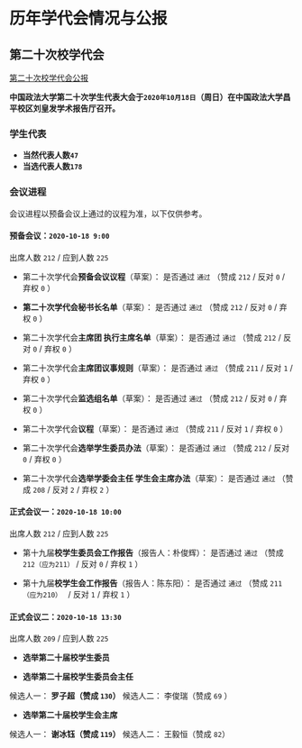 # 历年学代会情况与公报

## 第二十次校学代会 
<a href="中国政法大学第二十次学生代表大会会议公报" class="p weui-btn weui-btn_default">第二十次校学代会公报</a>

**中国政法大学第二十次学生代表大会于`2020年10月18日`（周日）在中国政法大学昌平校区刘皇发学术报告厅召开。**

### 学生代表
- **当然代表人数`47`**
- **当选代表人数`178`**　　

### 会议进程

会议进程以预备会议上通过的议程为准，以下仅供参考。

#### 预备会议：`2020-10-18 9:00`

出席人数   `212` / 应到人数  `225` 

- 第二十次学代会**预备会议议程**（草案）：
是否通过 `通过` （赞成 `212` / 反对 `0` / 弃权 `0` ）

- **第二十次学代会秘书长名单**（草案）：
是否通过 `通过` （赞成 `212` / 反对 `0` / 弃权 `0` ）

- 第二十次学代会**主席团 执行主席名单**（草案）：
是否通过 `通过` （赞成 `212` / 反对 `0` / 弃权 `0` ）

- 第二十次学代会**主席团议事规则**（草案）：
是否通过 `通过` （赞成 `211` / 反对 `1` / 弃权 `0` ）

- 第二十次学代会**监选组名单**（草案）：
是否通过 `通过` （赞成 `212` / 反对 `0` / 弃权 `0` ）

- 第二十次学代会**议程**（草案）：
是否通过 `通过` （赞成 `211` / 反对 `1` / 弃权 `0` ）

- 第二十次学代会**选举学生委员办法**（草案）：
是否通过 `通过` （赞成 `212` / 反对 `0` / 弃权 `0` ）

- 第二十次学代会**选举学委会主任  学生会主席办法**（草案）：
是否通过 `通过` （赞成 `208` / 反对 `2` / 弃权 `2` ）

#### 正式会议一：`2020-10-18 10:00`

出席人数   `212` / 应到人数  `225` 

- 第十九届**校学生委员会工作报告**（报告人：朴俊辉）：
是否通过 `通过` （赞成 `212（应为211）` / 反对 `0` / 弃权 `1` ）

- 第十九届**校学生会工作报告**（报告人：陈东阳）：
是否通过 `通过` （赞成 `211（应为210）
` / 反对 `1` / 弃权 `1` ）

#### 正式会议二：`2020-10-18 13:30`

出席人数   `209` / 应到人数  `225` 

- **选举第二十届校学生委员**


- **选举第二十届校学生委员会主任**

候选人一： **罗子超（赞成 `130`）**
候选人二： 李俊瑞（赞成 `69` ）


- **选举第二十届校学生会主席**

候选人一： **谢冰钰（赞成 `119`）**
候选人二： 王毅恒（赞成 `82`）
